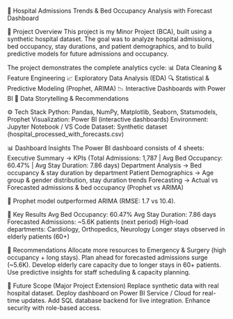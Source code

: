 🏥 Hospital Admissions Trends & Bed Occupancy Analysis with Forecast Dashboard

📌 Project Overview
This project is my Minor Project (BCA), built using a synthetic hospital dataset. The goal was to analyze hospital admissions, bed occupancy, stay durations, and patient demographics, and to build predictive models for future admissions and occupancy.

The project demonstrates the complete analytics cycle:
📊 Data Cleaning & Feature Engineering
📈 Exploratory Data Analysis (EDA)
🔍 Statistical & Predictive Modeling (Prophet, ARIMA)
📉 Interactive Dashboards with Power BI
🎯 Data Storytelling & Recommendations

⚙️ Tech Stack
Python: Pandas, NumPy, Matplotlib, Seaborn, Statsmodels, Prophet
Visualization: Power BI (interactive dashboards)
Environment: Jupyter Notebook / VS Code
Dataset: Synthetic dataset (hospital_processed_with_forecasts.csv)

📊 Dashboard Insights
The Power BI dashboard consists of 4 sheets:
Executive Summary → KPIs (Total Admissions: 1,787 | Avg Bed Occupancy: 60.47% | Avg Stay Duration: 7.86 days)
Department Analysis → Bed occupancy & stay duration by department
Patient Demographics → Age group & gender distribution, stay duration trends
Forecasting → Actual vs Forecasted admissions & bed occupancy (Prophet vs ARIMA)

📌 Prophet model outperformed ARIMA (RMSE: 1.7 vs 10.4).

🔮 Key Results
Avg Bed Occupancy: 60.47%
Avg Stay Duration: 7.86 days
Forecasted Admissions: ~5.6K patients (next period)
High-load departments: Cardiology, Orthopedics, Neurology
Longer stays observed in elderly patients (60+)

🎯 Recommendations
Allocate more resources to Emergency & Surgery (high occupancy + long stays).
Plan ahead for forecasted admissions surge (~5.6K).
Develop elderly care capacity due to longer stays in 60+ patients.
Use predictive insights for staff scheduling & capacity planning.

🚀 Future Scope (Major Project Extension)
Replace synthetic data with real hospital dataset.
Deploy dashboard on Power BI Service / Cloud for real-time updates.
Add SQL database backend for live integration.
Enhance security with role-based access.

